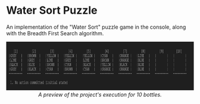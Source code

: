 # Water Sort Puzzle
An implementation of the "Water Sort" puzzle game in the console, 
along with the Breadth First Search algorithm.

<p align="center">
  <img src="./img/exhibition.gif" alt="Test Run Exhibition" width="960" height="130">
  <br>
  <i>A preview of the project's execution for 10 bottles.</i>
</p>
